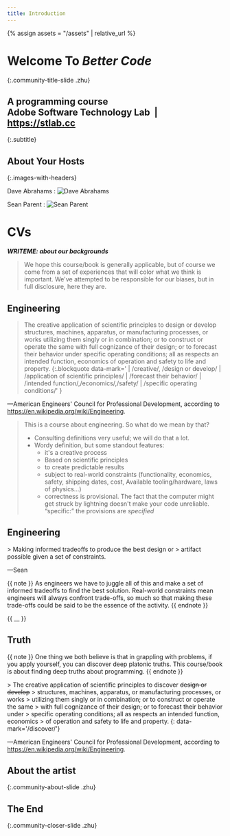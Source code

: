 ```yaml
---
title: Introduction
---
```

{% assign assets = "/assets" | relative_url %}

# Welcome To *Better Code*
{:.community-title-slide .zhu}
## A programming course<br/>Adobe Software Technology Lab  |  https://stlab.cc
{:.subtitle}


## About Your Hosts
{:.images-with-headers}

Dave Abrahams
: ![Dave Abrahams]({{assets}}/img/dave.jpg)

Sean Parent
: ![Sean Parent]({{assets}}/img/sean.jpg)

# CVs

***WRITEME: about our backgrounds***

> We hope this course/book is generally applicable, but of course we come from a
> set of experiences that will color what we think is important.  We've
> attempted to be responsible for our biases, but in full disclosure, here they
> are.

## Engineering

> The creative application of scientific principles to design or develop
> structures, machines, apparatus, or manufacturing processes, or works
> utilizing them singly or in combination; or to construct or operate the same
> with full cognizance of their design; or to forecast their behavior under
> specific operating conditions; all as respects an intended function, economics
> of operation and safety to life and property.
{:.blockquote data-mark='
| /creative/, /design or develop/
| /application of scientific principles/
| /forecast their behavior/
| /intended function/,/economics/,/safety/
| /specific operating conditions/' }

—American Engineers' Council for Professional Development, according to
https://en.wikipedia.org/wiki/Engineering.
</div>

> This is a course about engineering.  So what do we mean by that?
>
> - Consulting definitions very useful; we will do that a lot.
> - Wordy definition, but some standout features:
>   - it's a creative process
>   - Based on scientific principles
>   - to create predictable results
>   - subject to real-world constraints (functionality, economics, safety, shipping dates,
>     cost, Available tooling/hardware, laws of physics…)
>   - correctness is provisional. The fact that the computer might get struck by
>     lightning doesn't make your code unreliable. “specific:” the provisions are
>     *specified*
>

## Engineering

<div markdown=1>
> Making informed tradeoffs to produce the best design or
> artifact possible given a set of constraints.

—Sean
</div>

{{ note }}
As engineers we have to juggle all of this and make a set of informed
tradeoffs to find the best solution.  Real-world constraints mean engineers will
always confront trade-offs, so much so that making these trade-offs could be
said to be the essence of the activity.
{{ endnote }}

{{ __ }}

## Truth

{{ note }}
One thing we both believe is that in grappling with problems, if you apply
yourself, you can discover deep platonic truths.  This course/book is about
finding deep truths about programming.
{{ endnote }}

<div markdown=1>
> The creative application of scientific principles to discover <s>design or develop</s>
> structures, machines, apparatus, or manufacturing processes, or works
> utilizing them singly or in combination; or to construct or operate the same
> with full cognizance of their design; or to forecast their behavior under
> specific operating conditions; all as respects an intended function, economics
> of operation and safety to life and property.
{: data-mark='/discover/'}

—American Engineers' Council for Professional Development, according to
https://en.wikipedia.org/wiki/Engineering.

</div>

## About the artist
{:.community-about-slide .zhu}

## The End
{:.community-closer-slide .zhu}
